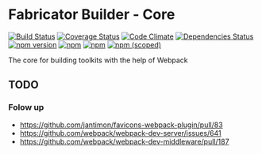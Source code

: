 # Fabricator Builder - Core

[![Build Status](https://travis-ci.org/dietergeerts/fabricator-builder-core.svg?branch=master)](https://travis-ci.org/dietergeerts/fabricator-builder-core)
[![Coverage Status](https://coveralls.io/repos/github/dietergeerts/fabricator-builder-core/badge.svg?branch=master)](https://coveralls.io/github/dietergeerts/fabricator-builder-core?branch=master)
[![Code Climate](https://codeclimate.com/github/dietergeerts/fabricator-builder-core.png)](https://codeclimate.com/github/dietergeerts/fabricator-builder-core)
[![Dependencies Status](https://david-dm.org/dietergeerts/fabricator-builder-core/status.svg)](https://david-dm.org/dietergeerts/fabricator-builder-core)
[![npm version](https://badge.fury.io/js/%40fabricator-builder%2Fcore.svg)](https://badge.fury.io/js/%40fabricator-builder%2Fcore)
[![npm](https://img.shields.io/npm/dt/%40fabricator-builder%2Fcore.svg)](https://www.npmjs.com/package/fabricator-builder-core)
[![npm](https://img.shields.io/npm/l/%40fabricator-builder%2Fcore.svg)](https://www.npmjs.com/package/fabricator-builder-core)
[![npm (scoped)](https://img.shields.io/npm/v/@fabricator-builder/core.svg)](https://www.npmjs.com/package/fabricator-builder-core)

The core for building toolkits with the help of Webpack

## TODO

### Folow up

- https://github.com/jantimon/favicons-webpack-plugin/pull/83
- https://github.com/webpack/webpack-dev-server/issues/641
- https://github.com/webpack/webpack-dev-middleware/pull/187
